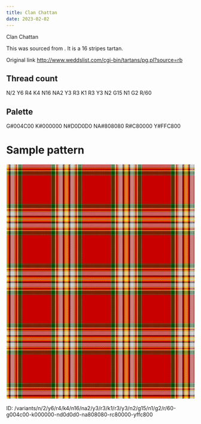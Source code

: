 ```yaml
---
title: Clan Chattan
date: 2023-02-02
---
```

Clan Chattan

This was sourced from <no value>.  It is a 16 stripes tartan.

Original link http://www.weddslist.com/cgi-bin/tartans/pg.pl?source=rb

## Thread count
N/2 Y6 R4 K4 N16 NA2 Y3 R3 K1 R3 Y3 N2 G15 N1 G2 R/60

## Palette
G#004C00 K#000000 N#D0D0D0 NA#808080 R#C80000 Y#FFC800

# Sample pattern

![Tartan detail](tartan.png "N/2 Y6 R4 K4 N16 NA2 Y3 R3 K1 R3 Y3 N2 G15 N1 G2 R/60 tartan")

ID: /variants/n/2/y6/r4/k4/n16/na2/y3/r3/k1/r3/y3/n2/g15/n1/g2/r/60-g004c00-k000000-nd0d0d0-na808080-rc80000-yffc800